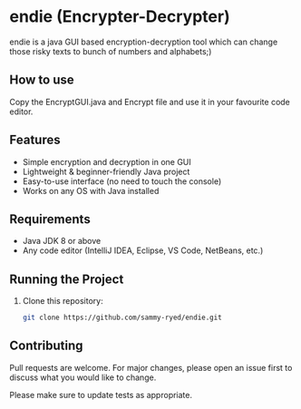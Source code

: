 # endie (Encrypter-Decrypter)

endie is a java GUI based encryption-decryption tool which can change those risky texts to bunch of numbers and alphabets;)

## How to use

Copy the EncryptGUI.java and Encrypt file and use it in your favourite code editor.


##  Features

- Simple encryption and decryption in one GUI  
- Lightweight & beginner-friendly Java project  
- Easy-to-use interface (no need to touch the console)  
- Works on any OS with Java installed  

## Requirements

- Java JDK 8 or above  
- Any code editor (IntelliJ IDEA, Eclipse, VS Code, NetBeans, etc.)  

## Running the Project

1. Clone this repository:  
   ```bash
   git clone https://github.com/sammy-ryed/endie.git

## Contributing

Pull requests are welcome. For major changes, please open an issue first
to discuss what you would like to change.

Please make sure to update tests as appropriate.

